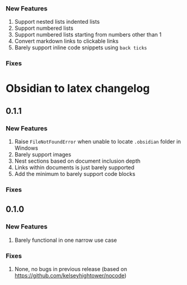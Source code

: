 ### New Features
1. Support nested lists indented lists
2. Support numbered lists
3. Support numbered lists starting from numbers other than 1
4. Convert markdown links to clickable links
5. Barely support inline code snippets using `back ticks`

### Fixes

# Obsidian to latex changelog

## 0.1.1

### New Features
1. Raise `FileNotFoundError` when unable to locate `.obsidian` folder in Windows
2. Barely support images
3. Nest sections based on document inclusion depth
4. Links within documents is just barely supported
5. Add the minimum to barely support code blocks

### Fixes

## 0.1.0

### New Features

1. Barely functional in one narrow use case

### Fixes

1. None, no bugs in previous release (based on https://github.com/kelseyhightower/nocode)
